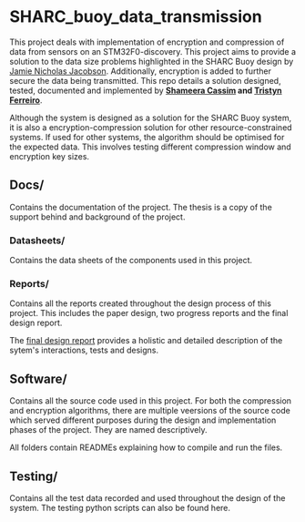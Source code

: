 # SHARC_buoy_data_transmission
This project deals with implementation of encryption and compression of data from sensors on an STM32F0-discovery. This project aims to provide a solution to the data size problems highlighted in the SHARC Buoy design by [Jamie Nicholas Jacobson](https://github.com/tristynferreiro/SHARC_buoy_data_transmission/blob/main/Docs/Other/thesis_ebe_2021_jacobson%20jamie%20nicholas.pdf). Additionally, encryption is added to further secure the data being transmitted. This repo details a solution designed, tested, documented and implemented by **[Shameera Cassim](https://github.com/ShameeraC) and [Tristyn Ferreiro](https://github.com/tristynferreiro)**.

Although the system is designed as a solution for the SHARC Buoy system, it is also a encryption-compression solution for other resource-constrained systems. If used for other systems, the algorithm should be optimised for the expected data. This involves testing different compression window and encryption key sizes.

## Docs/
Contains the documentation of the project. The thesis is a copy of the support behind and background of the project.

### Datasheets/
Contains the data sheets of the components used in this project.

### Reports/
Contains all the reports created throughout the design process of this project. This includes the paper design, two progress reports and the final design report. 

The [final design report]() provides a holistic and detailed description of the sytem's interactions, tests and designs.

## Software/
Contains all the source code used in this project. For both the compression and encryption algorithms, there are multiple veersions of the source code which served different purposes during the design and implementation phases of the project. They are named descriptively.

All folders contain READMEs explaining how to compile and run the files.

## Testing/
Contains all the test data recorded and used throughout the design of the system. The testing python scripts can also be found here.
